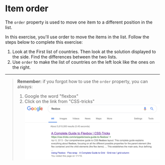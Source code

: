 # Item order

The `order` property is used to move one item to a different position in the list.

In this exercise, you'll use order to move the items in the list. Follow the steps below to complete this exercise:

1. Look at the First list of countries. Then look at the solution displayed to the side. Find the differences between the two lists.
2. Use `order` to make the list of countries on the left look like the ones on the right.
---
> **Remember:** if you forgot how to use the `order` property, you can always:
> 1. Google the word "flexbox"
> 2. Click on the link from "CSS-tricks"
> ![Screenshot of how to google flexbox](/images/13/googling-flexbox.png)

